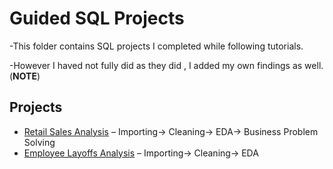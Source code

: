# Guided SQL Projects

-This folder contains SQL projects I completed while following tutorials.

-However I haved not fully did as they did , I added my own findings as well.(**NOTE**)

## Projects
- [Retail Sales Analysis](https://github.com/ZoreNikhilGanpat/SQL---Projects/tree/74e4945a7079f164a84c85b99ce6005248ef9f02/guided-projects/retail-sales-analysis) – Importing-> Cleaning-> EDA-> Business Problem Solving
- [Employee Layoffs Analysis](https://github.com/ZoreNikhilGanpat/SQL---Projects/tree/74e4945a7079f164a84c85b99ce6005248ef9f02/guided-projects/retail-sales-analysis) – Importing-> Cleaning-> EDA
